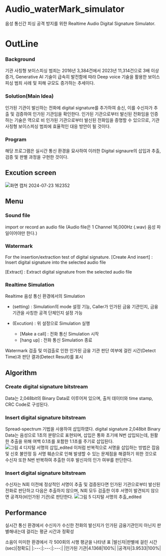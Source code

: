 # Audio_waterMark_simulator
음성 통신간 피싱 공격 방지를 위한 Realtime Audio Digital Signature Simulator.

# OutLine
### Background
기관 사칭형 보이스피싱 범죄는 2016년 3,384건에서 2023년 11,314건으로 3배 이상 증가, Generative AI 기술이 급속히 발전함에 따라 Deep voice 기술을 활용한 보이스피싱 범죄 사례 및 피해 규모도 증가하는 추세이다. 
### Solution(Main Idea)
인가된 기관이 발신하는 전화에 digital signature를 추가하여 송신, 이를 수신자가 추출 및 검증하여 인가된 기관임을 확인한다. 인가된 기관으로부터 발신된 전화임을 인증하는 기술은 역으로 비 인가된 기관으로부터 발신된 전화임을 증명할 수 있으므로, 기관 사칭형 보이스피싱 범죄에 효율적인 대응 방안이 될 것이다.
### Program
해당 프로그램은 실시간 통신 환경을 묘사하여 이러한 Digital signaure의 삽입과 추출, 검증 및 판별 과정을 구현한 것이다.

## Excution screen
![화면 캡처 2024-07-23 162352](https://github.com/user-attachments/assets/aee2c5e3-192d-4462-b693-5cea9c81c09b)

## Menu
### Sound file
import or record an audio file (Audio file은 1 Channel 16,000Hz (.wav) 음성 파일이어야만 한다.)

### Watermark
For the insertion/extraction test of digital signature.
[Create And insert] : Insert digital signature into the selected audio file 

[Extract] : Extract digital signature from the selected audio file

### Realtime Simulation
 Realtime 음성 통신 환경에서의 Simulation
 - (setting) : Simulation의 mode 설정 기능, Caller가 인가된 금융 기관인지, 금융 기관을 사칭한 공격 단체인지 설정 가능

 - (Excution) : 위 설정으로 Simulation 실행
    - [Make a call] : 전화 통신 Simulation 시작
    - [hang up] : 전화 통신 Simulation 종료

Watermark 검출 및 미검출로 인한 인가된 금융 기관 판단 여부에 걸린 시간(Detect Time)과 판단 결과(Detect Result)를 표시

## Algorithm
### Create digital signature bitstream 
Data는 2,048bit의 Binary Data로 이루어져 있으며, 출처 데이터와 time stamp, CRC Code로 구성된다.
### Insert digital signature bitstream 
Spread-spectrum 기법을 사용하여 삽입하였다. 
digital signature 2,048bit Binary Data는 음성으로 1초의 분량으로 표현되며, 삽입은 통화 초기에 N번 삽입되는데, 원활한 추출을 위해 여백 0.1초를 포함한 1.1초를 주기로 삽입된다.
![그림 4  디지털 서명의 삽입_edited](https://github.com/user-attachments/assets/5417ce23-5511-470b-ad03-b8a01707285f)
이처럼 반복적으로 서명을 삽입하는 방법은 잡음 및 신호 불안정 등 서명 훼손으로 인해 발생할 수 있는 문제점을 해결하기 위한 것으로 수신자 또한 N번 반복하여 추출한 이후 발신자의 인가 여부를 판단한다.
### Insert digital signature bitstream 
수신자는 N회 이전에 정상적인 서명이 추출 및 검증된다면 인가된 기관으로부터 발신된 전화로 판단하고 다음은 추출하지 않으며, N회 모두 검출한 이후 서명이 발견되지 않으면 공격자(비인가된 기관)로 판단한다.
![그림 5  디지털 서명의 추출_edited](https://github.com/user-attachments/assets/2ddc98ae-5190-4c4d-ae04-eeb1ca752afa)

 
## Performance
실시간 통신 환경에서 수신자가 수신한 전화의 발신지가 인가된 금융기관인지 아닌지 판별해내는데 걸리는 평균 시간과 정확성

소음이 미미한 환경에서 각 500회의 시행 평균을 나타낸 표
|발신자|판별에 걸린 시간 (sec)|정확도|
|:---:|:---:|:---:|
|인가된 기관|4.1368|100%|
|공격자|3.9533|100%|
